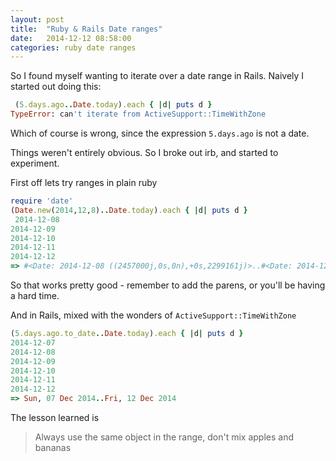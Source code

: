 ```yaml
---
layout: post
title:  "Ruby & Rails Date ranges"
date:   2014-12-12 08:58:00
categories: ruby date ranges
---
```


So I found myself wanting to iterate over a date range in Rails. Naively I
started out doing this:

```ruby
 (5.days.ago..Date.today).each { |d| puts d }
TypeError: can't iterate from ActiveSupport::TimeWithZone
```
Which of course is wrong, since the expression ``` 5.days.ago ``` is not a date.

Things weren't entirely obvious. So I broke out irb, and started to experiment.

First off lets try ranges in plain ruby

```ruby
require 'date'
(Date.new(2014,12,8)..Date.today).each { |d| puts d }
 2014-12-08
2014-12-09
2014-12-10
2014-12-11
2014-12-12
=> #<Date: 2014-12-08 ((2457000j,0s,0n),+0s,2299161j)>..#<Date: 2014-12-12 ((2457004j,0s,0n),+0s,2299161j)>
```

So that works pretty good - remember to add the parens, or you'll be having a hard time.

And in Rails, mixed with the wonders of ``` ActiveSupport::TimeWithZone ```

```ruby
(5.days.ago.to_date..Date.today).each { |d| puts d }
2014-12-07
2014-12-08
2014-12-09
2014-12-10
2014-12-11
2014-12-12
=> Sun, 07 Dec 2014..Fri, 12 Dec 2014
```

The lesson learned is

> Always use the same object in the range, don't mix apples and bananas

